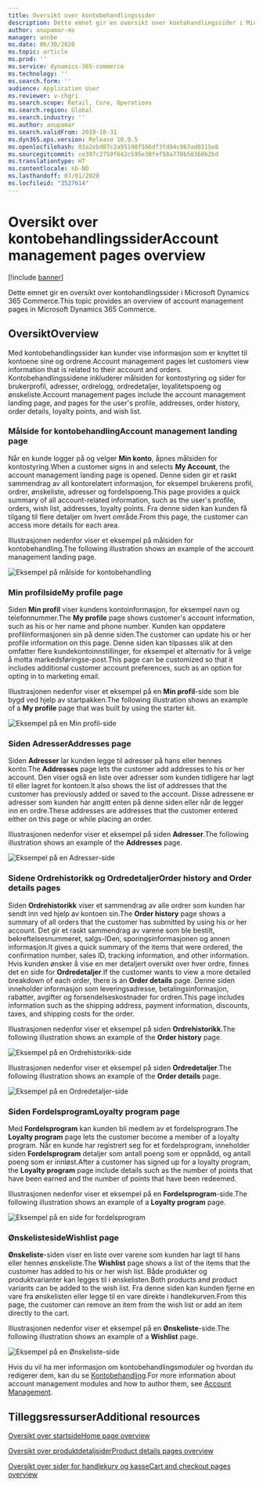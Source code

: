 ```yaml
---
title: Oversikt over kontobehandlingssider
description: Dette emnet gir en oversikt over kontohandlingssider i Microsoft Dynamics 365 Commerce.
author: anupamar-ms
manager: annbe
ms.date: 06/30/2020
ms.topic: article
ms.prod: ''
ms.service: dynamics-365-commerce
ms.technology: ''
ms.search.form: ''
audience: Application User
ms.reviewer: v-chgri
ms.search.scope: Retail, Core, Operations
ms.search.region: Global
ms.search.industry: ''
ms.author: anupamar
ms.search.validFrom: 2019-10-31
ms.dyn365.ops.version: Release 10.0.5
ms.openlocfilehash: 03a2ebd07c2a95198f506df3fd94c967ad0315e8
ms.sourcegitcommit: ce397c2759f642c595e30fef58a770b50360b2bd
ms.translationtype: HT
ms.contentlocale: nb-NO
ms.lasthandoff: 07/01/2020
ms.locfileid: "3527614"
---
```

# <a name="account-management-pages-overview"></a><span data-ttu-id="0359c-103">Oversikt over kontobehandlingssider</span><span class="sxs-lookup"><span data-stu-id="0359c-103">Account management pages overview</span></span>

[!include [banner](includes/banner.md)]

<span data-ttu-id="0359c-104">Dette emnet gir en oversikt over kontohandlingssider i Microsoft Dynamics 365 Commerce.</span><span class="sxs-lookup"><span data-stu-id="0359c-104">This topic provides an overview of account management pages in Microsoft Dynamics 365 Commerce.</span></span>

## <a name="overview"></a><span data-ttu-id="0359c-105">Oversikt</span><span class="sxs-lookup"><span data-stu-id="0359c-105">Overview</span></span>

<span data-ttu-id="0359c-106">Med kontobehandlingssider kan kunder vise informasjon som er knyttet til kontoene sine og ordrene.</span><span class="sxs-lookup"><span data-stu-id="0359c-106">Account management pages let customers view information that is related to their account and orders.</span></span> <span data-ttu-id="0359c-107">Kontobehandlingssidene inkluderer målsiden for kontostyring og sider for brukerprofil, adresser, ordrelogg, ordredetaljer, loyalitetspoeng og ønskeliste.</span><span class="sxs-lookup"><span data-stu-id="0359c-107">Account management pages include the account management landing page, and pages for the user's profile, addresses, order history, order details, loyalty points, and wish list.</span></span>

### <a name="account-management-landing-page"></a><span data-ttu-id="0359c-108">Målside for kontobehandling</span><span class="sxs-lookup"><span data-stu-id="0359c-108">Account management landing page</span></span>

<span data-ttu-id="0359c-109">Når en kunde logger på og velger **Min konto**, åpnes målsiden for kontostyring.</span><span class="sxs-lookup"><span data-stu-id="0359c-109">When a customer signs in and selects **My Account**, the account management landing page is opened.</span></span> <span data-ttu-id="0359c-110">Denne siden gir et raskt sammendrag av all kontorelatert informasjon, for eksempel brukerens profil, ordrer, ønskeliste, adresser og fordelspoeng.</span><span class="sxs-lookup"><span data-stu-id="0359c-110">This page provides a quick summary of all account-related information, such as the user's profile, orders, wish list, addresses, loyalty points.</span></span> <span data-ttu-id="0359c-111">Fra denne siden kan kunden få tilgang til flere detaljer om hvert område.</span><span class="sxs-lookup"><span data-stu-id="0359c-111">From this page, the customer can access more details for each area.</span></span>

<span data-ttu-id="0359c-112">Illustrasjonen nedenfor viser et eksempel på målsiden for kontobehandling.</span><span class="sxs-lookup"><span data-stu-id="0359c-112">The following illustration shows an example of the account management landing page.</span></span>

![Eksempel på målside for kontobehandling](./media/Account-Management.PNG)

### <a name="my-profile-page"></a><span data-ttu-id="0359c-114">Min profilside</span><span class="sxs-lookup"><span data-stu-id="0359c-114">My profile page</span></span>

<span data-ttu-id="0359c-115">Siden **Min profil** viser kundens kontoinformasjon, for eksempel navn og telefonnummer.</span><span class="sxs-lookup"><span data-stu-id="0359c-115">The **My profile** page shows customer's account information, such as his or her name and phone number.</span></span> <span data-ttu-id="0359c-116">Kunden kan oppdatere profilinformasjonen sin på denne siden.</span><span class="sxs-lookup"><span data-stu-id="0359c-116">The customer can update his or her profile information on this page.</span></span> <span data-ttu-id="0359c-117">Denne siden kan tilpasses slik at den omfatter flere kundekontoinnstillinger, for eksempel et alternativ for å velge å motta markedsføringse-post.</span><span class="sxs-lookup"><span data-stu-id="0359c-117">This page can be customized so that it includes additional customer account preferences, such as an option for opting in to marketing email.</span></span>

<span data-ttu-id="0359c-118">Illustrasjonen nedenfor viser et eksempel på en **Min profil**-side som ble bygd ved hjelp av startpakken.</span><span class="sxs-lookup"><span data-stu-id="0359c-118">The following illustration shows an example of a **My profile** page that was built by using the starter kit.</span></span>

![Eksempel på en Min profil-side](./media/Account-Management-MyProfile.PNG)

### <a name="addresses-page"></a><span data-ttu-id="0359c-120">Siden Adresser</span><span class="sxs-lookup"><span data-stu-id="0359c-120">Addresses page</span></span>

<span data-ttu-id="0359c-121">Siden **Adresser** lar kunden legge til adresser på hans eller hennes konto.</span><span class="sxs-lookup"><span data-stu-id="0359c-121">The **Addresses** page lets the customer add addresses to his or her account.</span></span> <span data-ttu-id="0359c-122">Den viser også en liste over adresser som kunden tidligere har lagt til eller lagret for kontoen.</span><span class="sxs-lookup"><span data-stu-id="0359c-122">It also shows the list of addresses that the customer has previously added or saved to the account.</span></span> <span data-ttu-id="0359c-123">Disse adressene er adresser som kunden har angitt enten på denne siden eller når de legger inn en ordre.</span><span class="sxs-lookup"><span data-stu-id="0359c-123">These addresses are addresses that the customer entered either on this page or while placing an order.</span></span>

<span data-ttu-id="0359c-124">Illustrasjonen nedenfor viser et eksempel på siden **Adresser**.</span><span class="sxs-lookup"><span data-stu-id="0359c-124">The following illustration shows an example of the **Addresses** page.</span></span>

![Eksempel på en Adresser-side](./media/Account-Management-Address.png)

### <a name="order-history-and-order-details-pages"></a><span data-ttu-id="0359c-126">Sidene Ordrehistorikk og Ordredetaljer</span><span class="sxs-lookup"><span data-stu-id="0359c-126">Order history and Order details pages</span></span>

<span data-ttu-id="0359c-127">Siden **Ordrehistorikk** viser et sammendrag av alle ordrer som kunden har sendt inn ved hjelp av kontoen sin.</span><span class="sxs-lookup"><span data-stu-id="0359c-127">The **Order history** page shows a summary of all orders that the customer has submitted by using his or her account.</span></span> <span data-ttu-id="0359c-128">Det gir et raskt sammendrag av varene som ble bestilt, bekreftelsesnummeret, salgs-IDen, sporingsinformasjonen og annen informasjon.</span><span class="sxs-lookup"><span data-stu-id="0359c-128">It gives a quick summary of the items that were ordered, the confirmation number, sales ID, tracking information, and other information.</span></span> <span data-ttu-id="0359c-129">Hvis kunden ønsker å vise en mer detaljert oversikt over hver ordre, finnes det en side for **Ordredetaljer**.</span><span class="sxs-lookup"><span data-stu-id="0359c-129">If the customer wants to view a more detailed breakdown of each order, there is an **Order details** page.</span></span> <span data-ttu-id="0359c-130">Denne siden inneholder informasjon som leveringsadresse, betalingsinformasjon, rabatter, avgifter og forsendelseskostnader for ordren.</span><span class="sxs-lookup"><span data-stu-id="0359c-130">This page includes information such as the shipping address, payment information, discounts, taxes, and shipping costs for the order.</span></span>

<span data-ttu-id="0359c-131">Illustrasjonen nedenfor viser et eksempel på siden **Ordrehistorikk**.</span><span class="sxs-lookup"><span data-stu-id="0359c-131">The following illustration shows an example of the **Order history** page.</span></span>

![Eksempel på en Ordrehistorikk-side](./media/Account-Management-OrderHistory.PNG)

<span data-ttu-id="0359c-133">Illustrasjonen nedenfor viser et eksempel på siden **Ordredetaljer**.</span><span class="sxs-lookup"><span data-stu-id="0359c-133">The following illustration shows an example of the **Order details** page.</span></span>

![Eksempel på en Ordredetaljer-side](./media/Account-Management-OrderDetails.PNG)

### <a name="loyalty-program-page"></a><span data-ttu-id="0359c-135">Siden Fordelsprogram</span><span class="sxs-lookup"><span data-stu-id="0359c-135">Loyalty program page</span></span>

<span data-ttu-id="0359c-136">Med **Fordelsprogram** kan kunden bli medlem av et fordelsprogram.</span><span class="sxs-lookup"><span data-stu-id="0359c-136">The **Loyalty program** page lets the customer become a member of a loyalty program.</span></span> <span data-ttu-id="0359c-137">Når en kunde har registrert seg for et fordelsprogram, inneholder siden **Fordelsprogram** detaljer som antall poeng som er oppnådd, og antall poeng som er innløst.</span><span class="sxs-lookup"><span data-stu-id="0359c-137">After a customer has signed up for a loyalty program, the **Loyalty program** page include details such as the number of points that have been earned and the number of points that have been redeemed.</span></span>

<span data-ttu-id="0359c-138">Illustrasjonen nedenfor viser et eksempel på en **Fordelsprogram**-side.</span><span class="sxs-lookup"><span data-stu-id="0359c-138">The following illustration shows an example of a **Loyalty program** page.</span></span>

![Eksempel på en side for fordelsprogram](./media/Account-Management-Loyalty.PNG)

### <a name="wishlist-page"></a><span data-ttu-id="0359c-140">Ønskelisteside</span><span class="sxs-lookup"><span data-stu-id="0359c-140">Wishlist page</span></span>

<span data-ttu-id="0359c-141">**Ønskeliste**-siden viser en liste over varene som kunden har lagt til hans eller hennes ønskeliste.</span><span class="sxs-lookup"><span data-stu-id="0359c-141">The **Wishlist** page shows a list of the items that the customer has added to his or her wish list.</span></span> <span data-ttu-id="0359c-142">Både produkter og produktvarianter kan legges til i ønskelisten.</span><span class="sxs-lookup"><span data-stu-id="0359c-142">Both products and product variants can be added to the wish list.</span></span> <span data-ttu-id="0359c-143">Fra denne siden kan kunden fjerne en vare fra ønskelisten eller legge til en vare direkte i handlekurven.</span><span class="sxs-lookup"><span data-stu-id="0359c-143">From this page, the customer can remove an item from the wish list or add an item directly to the cart.</span></span>

<span data-ttu-id="0359c-144">Illustrasjonen nedenfor viser et eksempel på en **Ønskeliste**-side.</span><span class="sxs-lookup"><span data-stu-id="0359c-144">The following illustration shows an example of a **Wishlist** page.</span></span>

![Eksempel på en Ønskeliste-side](./media/Account-Management-Wishlist.PNG)

<span data-ttu-id="0359c-146">Hvis du vil ha mer informasjon om kontobehandlingsmoduler og hvordan du redigerer dem, kan du se [Kontobehandling](account-management.md).</span><span class="sxs-lookup"><span data-stu-id="0359c-146">For more information about account management modules and how to author them, see [Account Management](account-management.md).</span></span>

## <a name="additional-resources"></a><span data-ttu-id="0359c-147">Tilleggsressurser</span><span class="sxs-lookup"><span data-stu-id="0359c-147">Additional resources</span></span>

[<span data-ttu-id="0359c-148">Oversikt over startside</span><span class="sxs-lookup"><span data-stu-id="0359c-148">Home page overview</span></span>](quick-tour-home-page.md)

[<span data-ttu-id="0359c-149">Oversikt over produktdetaljsider</span><span class="sxs-lookup"><span data-stu-id="0359c-149">Product details pages overview</span></span>](quick-tour-pdp.md)

[<span data-ttu-id="0359c-150">Oversikt over sider for handlekurv og kasse</span><span class="sxs-lookup"><span data-stu-id="0359c-150">Cart and checkout pages overview</span></span>](quick-tour-cart-checkout.md)

